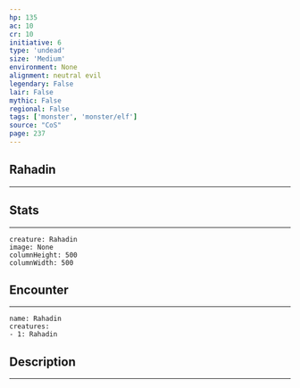 ```yaml
---
hp: 135
ac: 10
cr: 10
initiative: 6
type: 'undead'    
size: 'Medium'
environment: None
alignment: neutral evil
legendary: False
lair: False
mythic: False
regional: False
tags: ['monster', 'monster/elf']
source: "CoS"
page: 237
---
```


## Rahadin
---



## Stats
---

```statblock
creature: Rahadin
image: None
columnHeight: 500
columnWidth: 500
```

## Encounter
---

```encounter-table
name: Rahadin
creatures:
- 1: Rahadin
```

## Description
---




